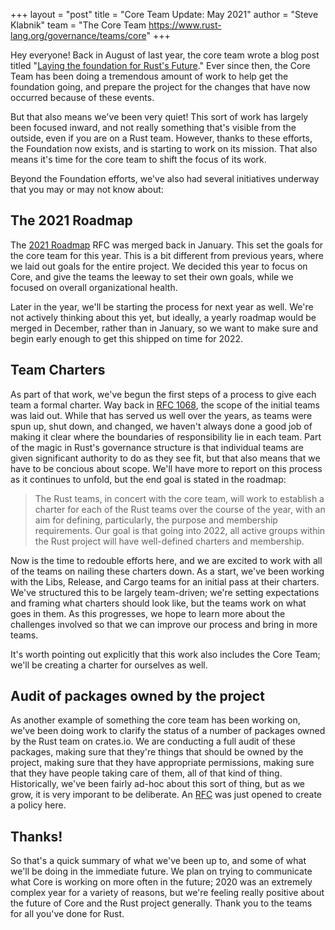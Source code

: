 +++
layout = "post"
title = "Core Team Update: May 2021"
author = "Steve Klabnik"
team = "The Core Team <https://www.rust-lang.org/governance/teams/core>"
+++

Hey everyone!  Back in August of last year, the core team wrote a blog post
titled "[Laying the foundation for Rust's Future][future]." Ever since then,
the Core Team has been doing a tremendous amount of work to help get the
foundation going, and prepare the project for the changes that have now
occurred because of these events.

But that also means we've been very quiet!  This sort of work has largely
been focused inward, and not really something that's visible from the
outside, even if you are on a Rust team.  However, thanks to these efforts,
the Foundation now exists, and is starting to work on its mission.  That also
means it's time for the core team to shift the focus of its work.

Beyond the Foundation efforts, we've also had several initiatives underway
that you may or may not know about:

## The 2021 Roadmap

The [2021 Roadmap] RFC was merged back in January.  This set the goals for
the core team for this year.  This is a bit different from previous years,
where we laid out goals for the entire project.  We decided this year to
focus on Core, and give the teams the leeway to set their own goals, while we
focused on overall organizational health.

Later in the year, we'll be starting the process for next year as well. We're
not actively thinking about this yet, but ideally, a yearly roadmap would be
merged in December, rather than in January, so we want to make sure and begin
early enough to get this shipped on time for 2022.

## Team Charters

As part of that work, we've begun the first steps of a process to give each
team a formal charter.  Way back in [RFC 1068], the scope of the initial
teams was laid out.  While that has served us well over the years, as teams
were spun up, shut down, and changed, we haven't always done a good job of
making it clear where the boundaries of responsibility lie in each team.
Part of the magic in Rust's governance structure is that individual teams are
given significant authority to do as they see fit, but that also means that
we have to be concious about scope. We'll have more to report on this process
as it continues to unfold, but the end goal is stated in the roadmap:

> The Rust teams, in concert with the core team, will work to establish a
> charter for each of the Rust teams over the course of the year, with an aim
> for defining, particularly, the purpose and membership requirements.  Our
> goal is that going into 2022, all active groups within the Rust project will
> have well-defined charters and membership.

Now is the time to redouble efforts here, and we are excited to work with all
of the teams on nailing these charters down. As a start, we've been working with
the Libs, Release, and Cargo teams for an initial pass at their charters. We've
structured this to be largely team-driven; we're setting expectations and framing
what charters should look like, but the teams work on what goes in them. As this
progresses, we hope to learn more about the challenges involved so that we can
improve our process and bring in more teams.

It's worth pointing out explicitly that this work also includes the Core Team; we'll
be creating a charter for ourselves as well. 

## Audit of packages owned by the project

As another example of something the core team has been working on, we've been
doing work to clarify the status of a number of packages owned by the Rust team
on crates.io. We are conducting a full audit of these packages, making sure that
they're things that should be owned by the project, making sure that they have
appropriate permissions, making sure that they have people taking care of them,
all of that kind of thing. Historically, we've been fairly ad-hoc about this sort
of thing, but as we grow, it is very imporant to be deliberate. An
[RFC][crate-ownership-rfc] was just opened to create a policy here.

## Thanks!

So that's a quick summary of what we've been up to, and some of what we'll be
doing in the immediate future. We plan on trying to communicate what Core is working 
on more often in the future; 2020 was an extremely complex year for a variety of
reasons, but we're feeling really positive about the future of Core and the
Rust project generally. Thank you to the teams for all you've done for Rust.

[future]: https://blog.rust-lang.org/2020/08/18/laying-the-foundation-for-rusts-future.html
[2021 Roadmap]: https://github.com/rust-lang/rfcs/pull/3037
[RFC 1068]: https://github.com/rust-lang/rfcs/blob/master/text/1068-rust-governance.md
[crate-ownership-rfc]: https://github.com/rust-lang/rfcs/pull/3119
